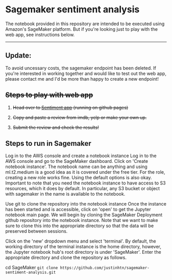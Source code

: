 # Sagemaker sentiment analysis

The notebook provided in this repository are intended to be executed using Amazon's SageMaker platform. But if you're looking just to play with the web app, see instructions below.

---

 
 ## Update:
 To avoid uncessary costs, the sagemaker endpoint has been deleted. If you're interested in working together and would like to test out the web app, please contact me and I'd be more than happy to create a new endpoint!
## ~~Steps to play with web app~~
 
1. ~~Head over to [Sentiment app](https://justinhtn.github.io/sagemaker-sentiment-analysis/) (running on github pages)~~

2. ~~Copy and paste a review from imdb, yelp or make your own up.~~

3. ~~Submit the review and check the results!~~

## Steps to run in Sagemaker

Log in to the AWS console and create a notebook instance
Log in to the AWS console and go to the SageMaker dashboard. Click on 'Create notebook instance'. The notebook name can be anything and using ml.t2.medium is a good idea as it is covered under the free tier. For the role, creating a new role works fine. Using the default options is also okay. Important to note that you need the notebook instance to have access to S3 resources, which it does by default. In particular, any S3 bucket or object with sagemaker in the name is available to the notebook.

Use git to clone the repository into the notebook instance
Once the instance has been started and is accessible, click on 'open' to get the Jupyter notebook main page. We will begin by cloning the SageMaker Deployment github repository into the notebook instance. Note that we want to make sure to clone this into the appropriate directory so that the data will be preserved between sessions.

Click on the 'new' dropdown menu and select 'terminal'. By default, the working directory of the terminal instance is the home directory, however, the Jupyter notebook hub's root directory is under 'SageMaker'. Enter the appropriate directory and clone the repository as follows.

cd SageMaker
`git clone https://github.com/justinhtn/sagemaker-sentiment-analysis.git`
